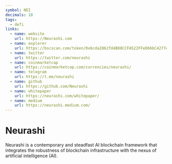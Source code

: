 ```yaml
---
symbol: NEI
decimals: 18
tags:
  - defi
links:
  - name: website
    url: https://Neurashi.com
  - name: explorer
    url: https://bscscan.com/token/0x6cda2862fd4B88CCFA522FFeD66bC4277e7D9Cc9
  - name: twitter
    url: https://twitter.com/neurashi
  - name: coinmarketcap
    url: https://coinmarketcap.com/currencies/neurashi/
  - name: telegram
    url: https://t.me/neurashi
  - name: github
    url: https://github.com/Neurashi
  - name: whitepaper
    url: https://neurashi.com/whitepaper/
  - name: medium
    url: https://neurashi.medium.com/
---
```


# Neurashi

Neurashi is a contemporary and steadfast AI blockchain framework that integrates the robustness of blockchain infrastructure with the nexus of artificial intelligence (AI).
